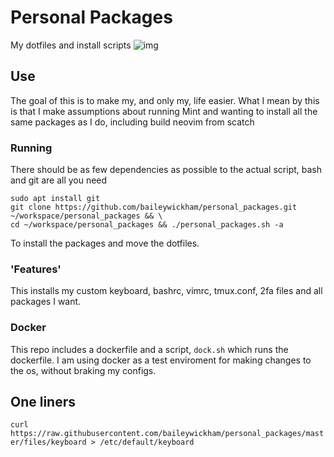 # Personal Packages
My dotfiles and install scripts
![img](https://raw.githubusercontent.com/baileywickham/personal_packages/master/files/screencap.png)

## Use
The goal of this is to make my, and only my, life easier. What I mean by this is that I make assumptions about running Mint and wanting to install all the same packages as I do, including build neovim from scatch

### Running
There should be as few dependencies as possible to the actual script, bash and git are all you need
```
sudo apt install git
git clone https://github.com/baileywickham/personal_packages.git ~/workspace/personal_packages && \ 
cd ~/workspace/personal_packages && ./personal_packages.sh -a
``` 
To install the packages and move the dotfiles.

### 'Features'
This installs my custom keyboard, bashrc, vimrc, tmux.conf, 2fa files and all packages I want.

### Docker
This repo includes a dockerfile and a script, ```dock.sh``` which runs the dockerfile. I am using docker as a test enviroment for making changes to the os, without braking my configs. 

## One liners
```curl https://raw.githubusercontent.com/baileywickham/personal_packages/master/files/keyboard > /etc/default/keyboard```
